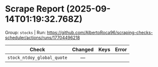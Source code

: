 # Scrape Report (2025-09-14T01:19:32.768Z)

Group: `stocks`  |  Run: https://github.com/AlbertoRoca96/scraping-checks-scheduler/actions/runs/17704496218

| Check | Changed | Keys | Error |
|---|:---:|:--|:--|
| `stock_ntdoy_global_quote` | — |  |  |
